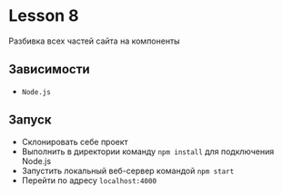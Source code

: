# Lesson 8
Разбивка всех частей сайта на компоненты

## Зависимости
* `Node.js`

## Запуск
* Склонировать себе проект
* Выполнить в директории команду `npm install` для подключения Node.js
* Запустить локальный веб-сервер командой `npm start`
* Перейти по адресу `localhost:4000`
